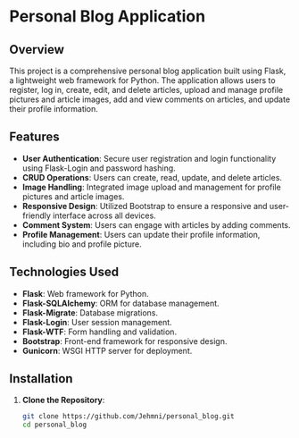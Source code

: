 # Personal Blog Application

## Overview

This project is a comprehensive personal blog application built using Flask, a lightweight web framework for Python. The application allows users to register, log in, create, edit, and delete articles, upload and manage profile pictures and article images, add and view comments on articles, and update their profile information.

## Features

- **User Authentication**: Secure user registration and login functionality using Flask-Login and password hashing.
- **CRUD Operations**: Users can create, read, update, and delete articles.
- **Image Handling**: Integrated image upload and management for profile pictures and article images.
- **Responsive Design**: Utilized Bootstrap to ensure a responsive and user-friendly interface across all devices.
- **Comment System**: Users can engage with articles by adding comments.
- **Profile Management**: Users can update their profile information, including bio and profile picture.

## Technologies Used

- **Flask**: Web framework for Python.
- **Flask-SQLAlchemy**: ORM for database management.
- **Flask-Migrate**: Database migrations.
- **Flask-Login**: User session management.
- **Flask-WTF**: Form handling and validation.
- **Bootstrap**: Front-end framework for responsive design.
- **Gunicorn**: WSGI HTTP server for deployment.

## Installation

1. **Clone the Repository**:
   ```sh
   git clone https://github.com/Jehmni/personal_blog.git
   cd personal_blog
